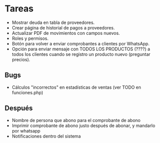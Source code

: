# Tareas

- Mostrar deuda en tabla de proveedores.
- Crear página de historial de pagos a proveedores.
- Actualizar PDF de movimientos con campos nuevos.
- Roles y permisos.
- Botón para volver a enviar comprobantes a clientes por WhatsApp.
- Opción para enviar mensaje con TODOS LOS PRODUCTOS (????) a todos los clientes cuando se registro un producto nuevo (preguntar precios).

## Bugs

- Cálculos "incorrectos" en estadísticas de ventas (ver TODO en funciones.php)

## Después

- Nombre de persona que abono para el comprobante de abono
- Imprimir comprobante de abono justo después de abonar, y mandarlo por whatsapp
- Notificaciones dentro del sistema
